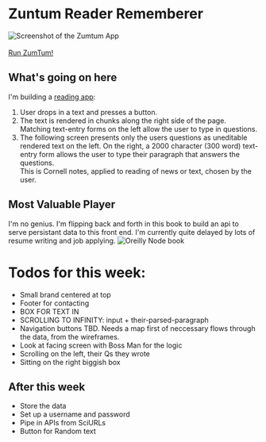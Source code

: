 # Zuntum Reader Rememberer
![Screenshot of the Zumtum App](https://github.com/atom-box/zuntum/blob/master/zumScreenshot_188x99.png)<br><br>
[Run ZumTum!](index.html)
## What's going on here
I'm building a [reading app](https://atom-box.github.io/quanta/):
1. User drops in a text and presses a button.
2. The text is rendered in chunks along the right side of the page.  Matching text-entry forms on the left allow the user to type in questions.
3.  The following screen presents only the users questions as uneditable rendered text on the left.  On the right, a 2000 character (300 word) text-entry form allows the user to type their paragraph that answers the questions.  
This is Cornell notes, applied to reading of news or text, chosen by the user.	 


## Most Valuable Player
I'm no genius.  I'm flipping back and forth in this book to build an api to serve persistant data to this front end.  I'm currently quite delayed by lots of resume writing and job applying.
![Oreilly Node book](https://github.com/atom-box/zuntum/blob/master/oreilly.jpg)

# Todos for this week:
* Small brand centered at top
* Footer for contacting
* BOX FOR TEXT IN
* SCROLLING TO INFINITY:  input + their-parsed-paragraph
* Navigation buttons TBD.  Needs a map first of neccessary flows through the data, from the wireframes.
* Look at facing screen with Boss Man for the logic
* Scrolling on the left, their Qs they wrote
* Sitting on the right biggish box

## After this week
* Store the data
* Set up a username and password
* Pipe in APIs from SciURLs
* Button for Random text


